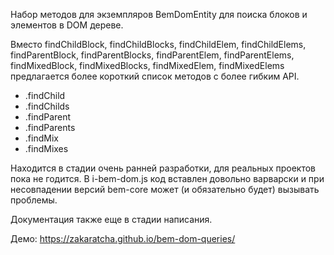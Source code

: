 Набор методов для экземпляров BemDomEntity для поиска блоков и элементов в DOM дереве.

Вместо findChildBlock, findChildBlocks, findChildElem, findChildElems, findParentBlock, findParentBlocks, findParentElem, findParentElems, findMixedBlock, findMixedBlocks, findMixedElem, findMixedElems предлагается более короткий список методов с более гибким API.

- .findChild
- .findChilds
- .findParent
- .findParents
- .findMix
- .findMixes

Находится в стадии очень ранней разработки, для реальных проектов пока не годится. В i-bem-dom.js код вставлен довольно варварски и при несовпадении версий bem-core может (и обязательно будет) вызывать проблемы.

Документация также еще в стадии написания.

Демо: https://zakaratcha.github.io/bem-dom-queries/